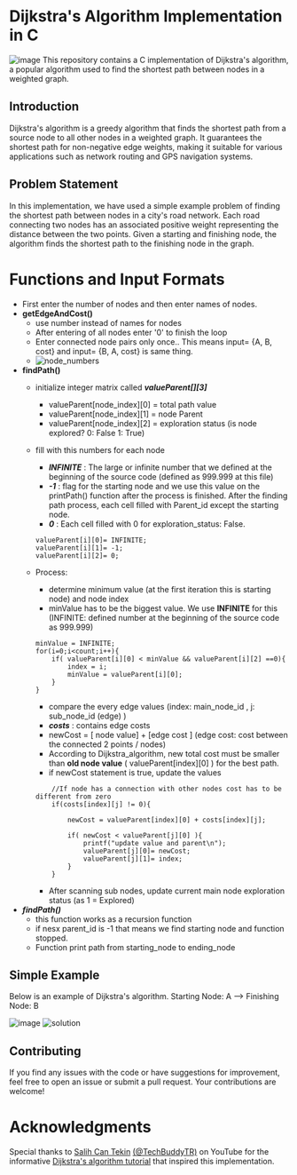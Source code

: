 # Dijkstra's Algorithm Implementation in C
![image](https://i.stechies.com/1200x756/userfiles/images/Dijkstras-algorithm.jpg)
This repository contains a C implementation of Dijkstra's algorithm, a popular algorithm used to find the shortest path between nodes in a weighted graph.

## Introduction
Dijkstra's algorithm is a greedy algorithm that finds the shortest path from a source node to all other nodes in a weighted graph. It guarantees the shortest path for non-negative edge weights, making it suitable for various applications such as network routing and GPS navigation systems.

## Problem Statement
In this implementation, we have used a simple example problem of finding the shortest path between nodes in a city's road network. Each road connecting two nodes has an associated positive weight representing the distance between the two points. Given a starting and finishing node, the algorithm finds the shortest path to the finishing node in the graph.

# Functions and Input Formats
 - First enter the number of nodes and then enter names of nodes.
 - **getEdgeAndCost()**
    - use number instead of names for nodes
    - After entering of all nodes enter '0' to finish the loop
    - Enter connected node pairs only once.. This means input= {A, B, cost} and input= {B, A, cost} is same thing.
    - ![node_numbers](https://i.hizliresim.com/bjo1374.png)
- **findPath()**
    - initialize integer matrix called **_valueParent[][3]_**
        - valueParent[node_index][0] = total path value
        - valueParent[node_index][1] = node Parent
        - valueParent[node_index][2] = exploration status (is node explored? 0: False 1: True)
    - fill with this numbers for each node
        - **_INFINITE_** : The large or infinite number that we defined at the beginning of the source code (defined as 999.999 at this file)
        - **_-1_** : flag for the starting node and we use this value on the printPath() function after the process is finished. After the finding path process, each cell filled with Parent_id except the starting node.
        - **_0_** : Each cell filled with 0 for exploration_status: False. 
        ```
        valueParent[i][0]= INFINITE;
        valueParent[i][1]= -1;
        valueParent[i][2]= 0;
        ```
    - Process:
        - determine minimum value (at the first iteration this is starting node) and node index
        - minValue has to be the biggest value. We use **INFINITE** for this (INFINITE: defined number at the beginning of the source code as 999.999)
        ```
        minValue = INFINITE;
        for(i=0;i<count;i++){
            if( valueParent[i][0] < minValue && valueParent[i][2] ==0){
                index = i;
                minValue = valueParent[i][0];
            }
        }
        ```

        - compare the every edge values (index: main_node_id , j: sub_node_id (edge) )
        - **_costs_** : contains edge costs
        - newCost = [ node value]  + [edge cost ]  (edge cost: cost between the connected 2 points / nodes)
        - According to Dijkstra_algorithm, new total cost must be smaller than **old node value** ( valueParent[index][0] ) for the best path.
        - if newCost statement is true, update the values
        ```
            //If node has a connection with other nodes cost has to be different from zero
            if(costs[index][j] != 0){
                
                newCost = valueParent[index][0] + costs[index][j];

                if( newCost < valueParent[j][0] ){
                    printf("update value and parent\n");
                    valueParent[j][0]= newCost;
                    valueParent[j][1]= index; 
                }
            }
        ```
        - After scanning sub nodes, update current main node exploration status (as 1 = Explored)
- **_findPath()_**
    - this function works as a recursion function
    - if nesx parent_id is -1 that means we find starting node and function stopped.
    - Function print path from starting_node to ending_node



## Simple Example
Below is an example of Dijkstra's algorithm. Starting Node: A --> Finishing Node: B

![image](https://i.hizliresim.com/jffzyjd.png)
![solution](https://i.hizliresim.com/t7dwdto.png)

## Contributing
If you find any issues with the code or have suggestions for improvement, feel free to open an issue or submit a pull request. Your contributions are welcome!

# Acknowledgments
Special thanks to [Salih Can Tekin](https://github.com/salihcantekin) [(@TechBuddyTR)](https://www.youtube.com/@TechBuddyTR) on YouTube for the informative [Dijkstra's algorithm tutorial](https://www.youtube.com/watch?v=MeiKA0uai0c) that inspired this implementation.

